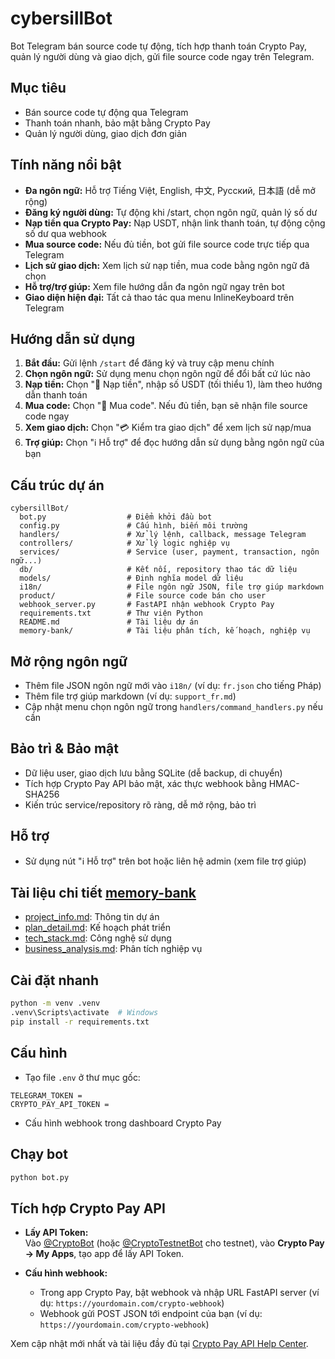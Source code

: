# cybersillBot

Bot Telegram bán source code tự động, tích hợp thanh toán Crypto Pay, quản lý người dùng và giao dịch, gửi file source code ngay trên Telegram.

## Mục tiêu
- Bán source code tự động qua Telegram
- Thanh toán nhanh, bảo mật bằng Crypto Pay
- Quản lý người dùng, giao dịch đơn giản

## Tính năng nổi bật
- **Đa ngôn ngữ:** Hỗ trợ Tiếng Việt, English, 中文, Русский, 日本語 (dễ mở rộng)
- **Đăng ký người dùng:** Tự động khi /start, chọn ngôn ngữ, quản lý số dư
- **Nạp tiền qua Crypto Pay:** Nạp USDT, nhận link thanh toán, tự động cộng số dư qua webhook
- **Mua source code:** Nếu đủ tiền, bot gửi file source code trực tiếp qua Telegram
- **Lịch sử giao dịch:** Xem lịch sử nạp tiền, mua code bằng ngôn ngữ đã chọn
- **Hỗ trợ/trợ giúp:** Xem file hướng dẫn đa ngôn ngữ ngay trên bot
- **Giao diện hiện đại:** Tất cả thao tác qua menu InlineKeyboard trên Telegram

## Hướng dẫn sử dụng

1. **Bắt đầu:**
   Gửi lệnh `/start` để đăng ký và truy cập menu chính
2. **Chọn ngôn ngữ:**
   Sử dụng menu chọn ngôn ngữ để đổi bất cứ lúc nào
3. **Nạp tiền:**
   Chọn "💸 Nạp tiền", nhập số USDT (tối thiểu 1), làm theo hướng dẫn thanh toán
4. **Mua code:**
   Chọn "🛒 Mua code". Nếu đủ tiền, bạn sẽ nhận file source code ngay
5. **Xem giao dịch:**
   Chọn "💳 Kiểm tra giao dịch" để xem lịch sử nạp/mua
6. **Trợ giúp:**
   Chọn "ℹ️ Hỗ trợ" để đọc hướng dẫn sử dụng bằng ngôn ngữ của bạn

## Cấu trúc dự án

```
cybersillBot/
  bot.py                  # Điểm khởi đầu bot
  config.py               # Cấu hình, biến môi trường
  handlers/               # Xử lý lệnh, callback, message Telegram
  controllers/            # Xử lý logic nghiệp vụ
  services/               # Service (user, payment, transaction, ngôn ngữ...)
  db/                     # Kết nối, repository thao tác dữ liệu
  models/                 # Định nghĩa model dữ liệu
  i18n/                   # File ngôn ngữ JSON, file trợ giúp markdown
  product/                # File source code bán cho user
  webhook_server.py       # FastAPI nhận webhook Crypto Pay
  requirements.txt        # Thư viện Python
  README.md               # Tài liệu dự án
  memory-bank/            # Tài liệu phân tích, kế hoạch, nghiệp vụ
```

## Mở rộng ngôn ngữ
- Thêm file JSON ngôn ngữ mới vào `i18n/` (ví dụ: `fr.json` cho tiếng Pháp)
- Thêm file trợ giúp markdown (ví dụ: `support_fr.md`)
- Cập nhật menu chọn ngôn ngữ trong `handlers/command_handlers.py` nếu cần

## Bảo trì & Bảo mật
- Dữ liệu user, giao dịch lưu bằng SQLite (dễ backup, di chuyển)
- Tích hợp Crypto Pay API bảo mật, xác thực webhook bằng HMAC-SHA256
- Kiến trúc service/repository rõ ràng, dễ mở rộng, bảo trì

## Hỗ trợ
- Sử dụng nút "ℹ️ Hỗ trợ" trên bot hoặc liên hệ admin (xem file trợ giúp)

## Tài liệu chi tiết [memory-bank](memory-bank)
- [project_info.md](memory-bank/project_info.md): Thông tin dự án
- [plan_detail.md](memory-bank/plan_detail.md): Kế hoạch phát triển
- [tech_stack.md](memory-bank/tech_stack.md): Công nghệ sử dụng
- [business_analysis.md](memory-bank/business_analysis.md): Phân tích nghiệp vụ

## Cài đặt nhanh
```bash
python -m venv .venv
.venv\Scripts\activate  # Windows
pip install -r requirements.txt
```

## Cấu hình
- Tạo file `.env` ở thư mục gốc:
```text
TELEGRAM_TOKEN =
CRYPTO_PAY_API_TOKEN =
```
- Cấu hình webhook trong dashboard Crypto Pay

## Chạy bot
```bash
python bot.py
```

## Tích hợp Crypto Pay API

- **Lấy API Token:**  
  Vào [@CryptoBot](https://t.me/CryptoBot) (hoặc [@CryptoTestnetBot](https://t.me/CryptoTestnetBot) cho testnet), vào **Crypto Pay → My Apps**, tạo app để lấy API Token.

- **Cấu hình webhook:**  
  - Trong app Crypto Pay, bật webhook và nhập URL FastAPI server (ví dụ: `https://yourdomain.com/crypto-webhook`)
  - Webhook gửi POST JSON tới endpoint của bạn (ví dụ: `https://yourdomain.com/crypto-webhook`)

Xem cập nhật mới nhất và tài liệu đầy đủ tại [Crypto Pay API Help Center](https://help.send.tg/en/articles/10279948-crypto-pay-api).
